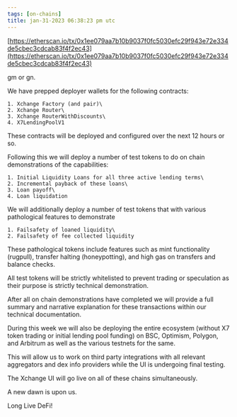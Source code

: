 ```yaml
---
tags: [on-chains]
title: jan-31-2023 06:38:23 pm utc
---
```


[https://etherscan.io/tx/0x1ee079aa7b10b9037f0fc5030efc29f943e72e334de5cbec3cdcab83f4f2ec43](https://etherscan.io/tx/0x1ee079aa7b10b9037f0fc5030efc29f943e72e334de5cbec3cdcab83f4f2ec43)

gm or gn.

We have prepped deployer wallets for the following contracts:

    1. Xchange Factory (and pair)\
    2. Xchange Router\
    3. Xchange RouterWithDiscounts\
    4. X7LendingPoolV1

These contracts will be deployed and configured over the next 12 hours or so.

Following this we will deploy a number of test tokens to do on chain demonstrations of the capabilities:

    1. Initial Liquidity Loans for all three active lending terms\
    2. Incremental payback of these loans\
    3. Loan payoff\
    4. Loan liquidation

We will additionally deploy a number of test tokens that with various pathological features to demonstrate

    1. Failsafety of loaned liquidity\
    2. Failsafety of fee collected liquidity

These pathological tokens include features such as mint functionality (rugpull), transfer halting (honeypotting), and high gas on transfers and balance checks.

All test tokens will be strictly whitelisted to prevent trading or speculation as their purpose is strictly technical demonstration.

After all on chain demonstrations have completed we will provide a full summary and narrative explanation for these transactions within our technical documentation.

During this week we will also be deploying the entire ecosystem (without X7 token trading or initial lending pool funding) on BSC, Optimism, Polygon, and Arbitrum as well as the various testnets for the same.

This will allow us to work on third party integrations with all relevant aggregators and dex info providers while the UI is undergoing final testing.

The Xchange UI will go live on all of these chains simultaneously.

A new dawn is upon us.

Long Live DeFi!
